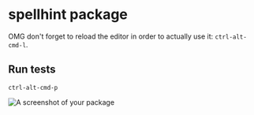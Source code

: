 # spellhint package

OMG don't forget to reload the editor in order to actually use it:
`ctrl-alt-cmd-l`.

## Run tests

`ctrl-alt-cmd-p`

![A screenshot of your package](https://f.cloud.github.com/assets/69169/2290250/c35d867a-a017-11e3-86be-cd7c5bf3ff9b.gif)
